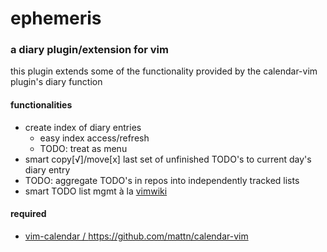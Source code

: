 # ephemeris

### a diary plugin/extension for vim

this plugin extends some of the functionality provided by the calendar-vim plugin's diary function

#### functionalities

- create index of diary entries
  - easy index access/refresh
  - TODO: treat as menu
- smart copy[√]/move[x] last set of unfinished TODO's to current day's diary entry
- TODO: aggregate TODO's in repos into independently tracked lists
- smart TODO list mgmt à la [ vimwiki ](https://github.com/vimwiki/vimwiki)

#### required

- [ vim-calendar / https://github.com/mattn/calendar-vim ](https://github.com/mattn/calendar-vim)
